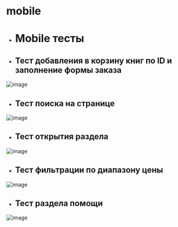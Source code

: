 # mobile

* <h1>Mobile тесты</h1>

* <h2>Тест добавления в корзину книг по ID и заполнение формы заказа</h2> 
 
 ![image](https://user-images.githubusercontent.com/107774229/200141349-30d71247-6d0a-4664-9188-f4fee173eebe.png)
 
* <h2>Тест поиска на странице</h2> 

![image](https://user-images.githubusercontent.com/107774229/200141382-412c0fae-ae79-4af6-89eb-86b2540e34fe.png)

* <h2>Тест открытия раздела</h2> 

![image](https://user-images.githubusercontent.com/107774229/200141399-83488b87-3971-4ae3-ab08-e94be3a41e6e.png)

* <h2>Тест фильтрации по диапазону цены</h2> 

![image](https://user-images.githubusercontent.com/107774229/200141420-a516fdd3-9db0-45a7-811d-d70fcf219e89.png)

* <h2>Тест раздела помощи</h2> 

![image](https://user-images.githubusercontent.com/107774229/200141439-4d833d5f-574f-418b-b8c4-0c9cb145a49f.png)
